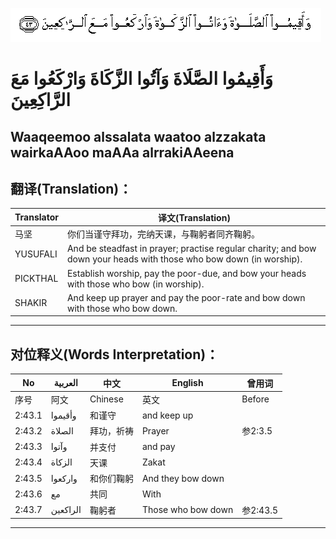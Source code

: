 ![002:043](images/002_043.gif)


#  وَأَقِيمُوا الصَّلَاةَ وَآتُوا الزَّكَاةَ وَارْكَعُوا مَعَ الرَّاكِعِينَ 

## Waaqeemoo alssalata waatoo alzzakata wairkaAAoo maAAa alrrakiAAeena

## 翻译(Translation)：

| Translator | 译文(Translation)                                            |
| ---------- | ------------------------------------------------------------ |
| 马坚       | 你们当谨守拜功，完纳天课，与鞠躬者同齐鞠躬。                 |
| YUSUFALI   | And be steadfast in prayer; practise regular charity; and bow down your heads with those who bow down (in worship). |
| PICKTHAL   | Establish worship, pay the poor-due, and bow your heads with those who bow (in worship). |
| SHAKIR     | And keep up prayer and pay the poor-rate and bow down with those who bow down. |

---

## 对位释义(Words Interpretation)：

| No     | العربية  | 中文       | English            | 曾用词   |
| ------ | -------- | ---------- | ------------------ | -------- |
| 序号   | 阿文     | Chinese    | 英文               | Before   |
| 2:43.1 | وأقيموا  | 和谨守     | and keep up        |          |
| 2:43.2 | الصلاة   | 拜功，祈祷 | Prayer             | 参2:3.5  |
| 2:43.3 | وآتوا    | 并支付     | and pay            |          |
| 2:43.4 | الزكاة   | 天课       | Zakat              |          |
| 2:43.5 | واركعوا  | 和你们鞠躬 | And they bow down  |          |
| 2:43.6 | مع       | 共同       | With               |          |
| 2:43.7 | الراكعين | 鞠躬者     | Those who bow down | 参2:43.5 |

---

